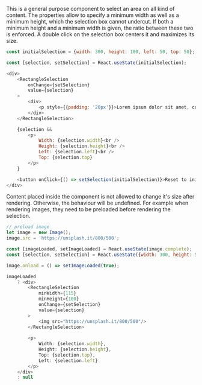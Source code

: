 This is a general purpose component to select an area on all kind of content. The properties allow to specify a minimum
width as well as a minimum height, which the selection box cannot undercut. If both a minimum height and a minimum width
is given, the ratio between these two is enforced. A double click on the selection box centers it and maximizes its
size.

```javascript
const initialSelection = {width: 300, height: 100, left: 50, top: 50};

const [selection, setSelection] = React.useState(initialSelection);

<div>
    <RectangleSelection
        onChange={setSelection}
        value={selection}
    >
        <div>
            <p style={{padding: '20px'}}>Lorem ipsum dolor sit amet, consetetur sadipscing elitr, sed diam nonumy eirmod tempor invidunt ut labore et dolore magna aliquyam erat, sed diam voluptua. At vero eos et accusam et justo duo dolores et ea rebum. Stet clita kasd gubergren, no sea takimata sanctus est Lorem ipsum dolor sit amet. Lorem ipsum dolor sit amet, consetetur sadipscing elitr, sed diam nonumy eirmod tempor invidunt ut labore et dolore magna aliquyam erat, sed diam voluptua. At vero eos et accusam et justo duo dolores et ea rebum. Stet clita kasd gubergren, no sea takimata sanctus est Lorem ipsum dolor sit amet.</p>
        </div>
    </RectangleSelection>

    {selection &&
        <p>
            Width: {selection.width}<br />
            Height: {selection.height}<br />
            Left: {selection.left}<br />
            Top: {selection.top}
        </p>
    }

    <button onClick={() => setSelection(initialSelection)}>Reset to initial value</button>
</div>
```

Content placed inside the component is not allowed to change it's size after rendering.  Otherwise, the behaviour will
be undefined. For example when rendering images, they need to be preloaded before rendering the selection.

```javascript
// preload image
let image = new Image();
image.src = 'https://unsplash.it/800/500';

const [imageLoaded, setImageLoaded] = React.useState(image.complete);
const [selection, setSelection] = React.useState({width: 300, height: 50, top: 10, left: 50});

image.onload = () => setImageLoaded(true);

imageLoaded
    ? <div>
        <RectangleSelection
            minWidth={115}
            minHeight={100}
            onChange={setSelection}
            value={selection}
        >
            <img src="https://unsplash.it/800/500"/>
        </RectangleSelection>
        
        <p>
            Width: {selection.width}, 
            Height: {selection.height}, 
            Top: {selection.top}, 
            Left: {selection.left}
        </p>
    </div>
    : null
```
